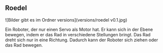 Roedel
------

![Bilder gibt es im Ordner versions](versions/roedel v0.1.jpg)

Ein Roboter, der nur einen Servo als Motor hat. Er kann sich in der Ebene bewegen, indem er das Rad in verschiedene Stellungen bringt. Das Rad dreht sich nur in eine Richtung. Dadurch kann der Roboter sich ziehen oder das Rad bewegen.